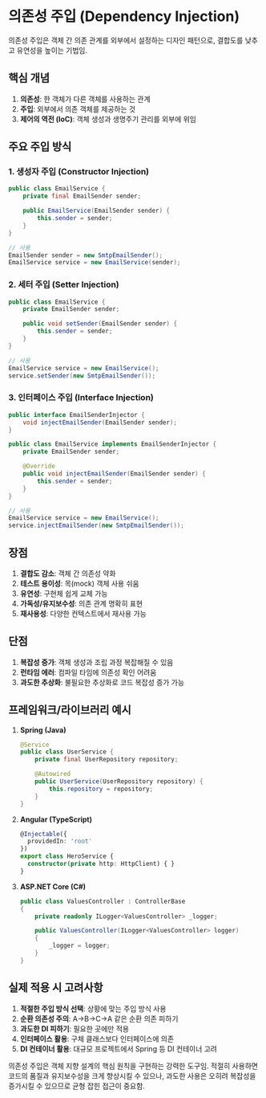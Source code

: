 # 의존성 주입 (Dependency Injection)

의존성 주입은 객체 간 의존 관계를 외부에서 설정하는 디자인 패턴으로, 결합도를 낮추고 유연성을 높이는 기법임.

## 핵심 개념

1. **의존성**: 한 객체가 다른 객체를 사용하는 관계
2. **주입**: 외부에서 의존 객체를 제공하는 것
3. **제어의 역전 (IoC)**: 객체 생성과 생명주기 관리를 외부에 위임

## 주요 주입 방식

### 1. 생성자 주입 (Constructor Injection)

```java
public class EmailService {
    private final EmailSender sender;

    public EmailService(EmailSender sender) {
        this.sender = sender;
    }
}

// 사용
EmailSender sender = new SmtpEmailSender();
EmailService service = new EmailService(sender);
```

### 2. 세터 주입 (Setter Injection)

```java
public class EmailService {
    private EmailSender sender;

    public void setSender(EmailSender sender) {
        this.sender = sender;
    }
}

// 사용
EmailService service = new EmailService();
service.setSender(new SmtpEmailSender());
```

### 3. 인터페이스 주입 (Interface Injection)

```java
public interface EmailSenderInjector {
    void injectEmailSender(EmailSender sender);
}

public class EmailService implements EmailSenderInjector {
    private EmailSender sender;

    @Override
    public void injectEmailSender(EmailSender sender) {
        this.sender = sender;
    }
}

// 사용
EmailService service = new EmailService();
service.injectEmailSender(new SmtpEmailSender());
```

## 장점

1. **결합도 감소**: 객체 간 의존성 약화
2. **테스트 용이성**: 목(mock) 객체 사용 쉬움
3. **유연성**: 구현체 쉽게 교체 가능
4. **가독성/유지보수성**: 의존 관계 명확히 표현
5. **재사용성**: 다양한 컨텍스트에서 재사용 가능

## 단점

1. **복잡성 증가**: 객체 생성과 조립 과정 복잡해질 수 있음
2. **런타임 에러**: 컴파일 타임에 의존성 확인 어려움
3. **과도한 추상화**: 불필요한 추상화로 코드 복잡성 증가 가능

## 프레임워크/라이브러리 예시

1. **Spring (Java)**

   ```java
   @Service
   public class UserService {
       private final UserRepository repository;

       @Autowired
       public UserService(UserRepository repository) {
           this.repository = repository;
       }
   }
   ```

2. **Angular (TypeScript)**

   ```typescript
   @Injectable({
     providedIn: 'root'
   })
   export class HeroService {
     constructor(private http: HttpClient) { }
   }
   ```

3. **ASP.NET Core (C#)**

   ```csharp
   public class ValuesController : ControllerBase
   {
       private readonly ILogger<ValuesController> _logger;

       public ValuesController(ILogger<ValuesController> logger)
       {
           _logger = logger;
       }
   }
   ```

## 실제 적용 시 고려사항

1. **적절한 주입 방식 선택**: 상황에 맞는 주입 방식 사용
2. **순환 의존성 주의**: A→B→C→A 같은 순환 의존 피하기
3. **과도한 DI 피하기**: 필요한 곳에만 적용
4. **인터페이스 활용**: 구체 클래스보다 인터페이스에 의존
5. **DI 컨테이너 활용**: 대규모 프로젝트에서 Spring 등 DI 컨테이너 고려

의존성 주입은 객체 지향 설계의 핵심 원칙을 구현하는 강력한 도구임. 적절히 사용하면 코드의 품질과 유지보수성을 크게 향상시킬 수 있으나, 과도한 사용은 오히려 복잡성을 증가시킬 수 있으므로 균형 잡힌 접근이 중요함.
